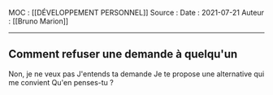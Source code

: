MOC : [[DÉVELOPPEMENT PERSONNEL]] 
Source : 
Date : 2021-07-21
Auteur : [[Bruno Marion]]
***

## Comment refuser une demande à quelqu'un
Non, je ne veux pas
J'entends ta demande
Je te propose une alternative qui me convient
Qu'en penses-tu ?